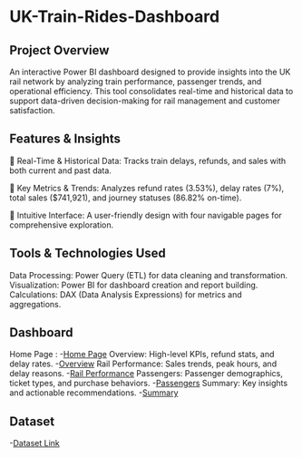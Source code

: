 # UK-Train-Rides-Dashboard
## Project Overview
An interactive Power BI dashboard designed to provide insights into the UK rail network by analyzing train performance, passenger trends, and operational efficiency. This tool consolidates real-time and historical data to support data-driven decision-making for rail management and customer satisfaction.

## Features & Insights
🔹 Real-Time & Historical Data: Tracks train delays, refunds, and sales with both current and past data.

🔹 Key Metrics & Trends: Analyzes refund rates (3.53%), delay rates (7%), total sales ($741,921), and journey statuses (86.82% on-time).

🔹 Intuitive Interface: A user-friendly design with four navigable pages for comprehensive exploration.

## Tools & Technologies Used
Data Processing: Power Query (ETL) for data cleaning and transformation.
Visualization: Power BI for dashboard creation and report building.
Calculations: DAX (Data Analysis Expressions) for metrics and aggregations.

## Dashboard
Home Page :
-<a href="Screenshot 2025-05-17 162935.png">Home Page</a>
Overview: High-level KPIs, refund stats, and delay rates.
-<a href="Screenshot 2025-05-17 162948.png">Overview</a>
Rail Performance: Sales trends, peak hours, and delay reasons.
-<a href="Screenshot 2025-05-17 163019.png">Rail Performance</a>
Passengers: Passenger demographics, ticket types, and purchase behaviors.
-<a href="Screenshot 2025-05-17 163005.png">Passengers</a>
Summary: Key insights and actionable recommendations.
-<a href="Screenshot 2025-05-17 163031.png">Summary</a>

## Dataset
-<a href="railway.csv">Dataset Link</a>
